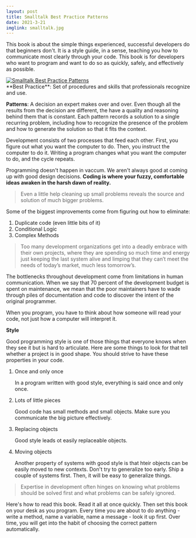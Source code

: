 ```yaml
---
layout: post
title: Smalltalk Best Practice Patterns
date: 2021-3-21
imglink: smalltalk.jpg
---
```


This book is about the simple things experienced, successful developers do that beginners don't. It is a style guide, in a sense, teaching you how to communicate most clearly through your code. This book is for developers who want to program and want to do so as quickly, safely, and effectively as possible. 

<div class="book">
  <a target="_blank" href="{{site.bookshelf}}/{{ page.imglink }}">
    <img src="{{site.bookshelf}}/{{ page.imglink }}" alt="Smalltalk Best Practice Patterns">
  </a>
</div>  
**Best Practice**: Set of procedures and skills that professionals recognize and use. 

**Patterns**: A decision an expert makes over and over. Even though all the results from the decision are different, the have a quality and reasoning behind them that is constant. Each pattern records a solution to a single recurring problem, including how to recognize the presence of the problem and how to generate the solution so that it fits the context. 

Development consists of two processes that feed each other. First, you figure out what you want the computer to do. Then, you instruct the computer to do it. Writing a program changes what you want the computer to do, and the cycle repeats. 

Programming doesn't happen in vaccum. We aren't always good at coming up with good design decisions. **Coding is where your fuzzy, comfortable ideas awaken in the harsh dawn of reality.** 

> Even a little help cleaning up small problems reveals the source and solution of much bigger problems.

Some of the biggest improvements come from figuring out how to eliminate:

1. Duplicate code (even little bits of it)
2. Conditional Logic
3. Complex Methods

> Too many development organizations get into a deadly embrace with their own projects, where they are spending so much time and energy just keeping the last system alive and limping that they can’t meet the needs of today’s market, much less tomorrow’s.

The bottlenecks throughout development come from limitations in human communication. When we say that 70 percent of the development budget is spent on maintenance, we mean that the poor maintainers have to wade through piles of documentation and code to discover the intent of the original programmer.

When you program, you have to think about how someone will read your code, not just how a computer will interpret it. 

**Style**

Good programming style is one of those things that everyone knows when they see it but is hard to articulate. Here are some things to look for that tell whether a project is in good shape. You should strive to have these properties in your code. 

1. Once and only once

   In a program written with good style, everything is said once and only once. 

2. Lots of little pieces

   Good code has small methods and small objects. Make sure you communicate the big picture effectively. 

3. Replacing objects

   Good style leads ot easily replaceable objects. 

4. Moving objects

   Another property of systems with good style is that hteir objects can be easily moved to new contexts. Don't try to generalize too early. Ship a couple of systems first. Then, it will be easy to generalize things. 

> Expertise in development often hinges on knowing what problems should be solved first and what problems can be safely ignored. 

Here's how to read this book. Read it all at once quickly. Then set this book on your desk as you program. Every time you are about to do anything - write a method, name a variable, name a message - look it up first. Over time, you will get into the habit of choosing the correct pattern automatically. 